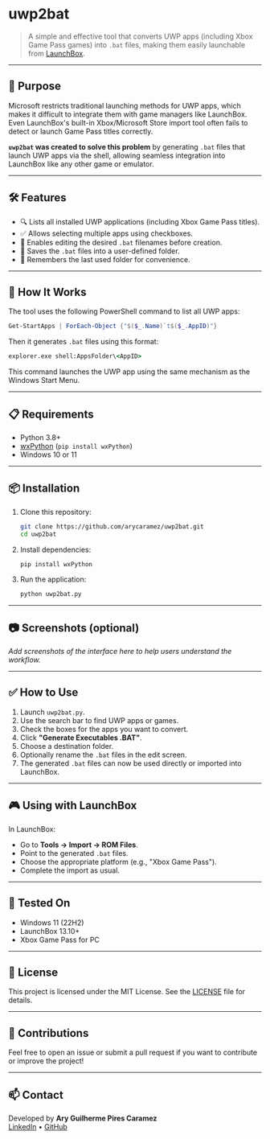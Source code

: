 # uwp2bat

> A simple and effective tool that converts UWP apps (including Xbox Game Pass games) into `.bat` files, making them easily launchable from [LaunchBox](https://www.launchbox-app.com/).

---

## 🎯 Purpose

Microsoft restricts traditional launching methods for UWP apps, which makes it difficult to integrate them with game managers like LaunchBox. Even LaunchBox's built-in Xbox/Microsoft Store import tool often fails to detect or launch Game Pass titles correctly.

**`uwp2bat` was created to solve this problem** by generating `.bat` files that launch UWP apps via the shell, allowing seamless integration into LaunchBox like any other game or emulator.

---

## 🛠️ Features

- 🔍 Lists all installed UWP applications (including Xbox Game Pass titles).
- ✅ Allows selecting multiple apps using checkboxes.
- 📝 Enables editing the desired `.bat` filenames before creation.
- 📁 Saves the `.bat` files into a user-defined folder.
- 💾 Remembers the last used folder for convenience.

---

## 🚀 How It Works

The tool uses the following PowerShell command to list all UWP apps:
```powershell
Get-StartApps | ForEach-Object {"$($_.Name)`t$($_.AppID)"}
```

Then it generates `.bat` files using this format:
```bat
explorer.exe shell:AppsFolder\<AppID>
```

This command launches the UWP app using the same mechanism as the Windows Start Menu.

---

## 📋 Requirements

- Python 3.8+
- [wxPython](https://wxpython.org/) (`pip install wxPython`)
- Windows 10 or 11

---

## 📦 Installation

1. Clone this repository:
   ```bash
   git clone https://github.com/arycaramez/uwp2bat.git
   cd uwp2bat
   ```

2. Install dependencies:
   ```bash
   pip install wxPython
   ```

3. Run the application:
   ```bash
   python uwp2bat.py
   ```

---

## 📷 Screenshots (optional)

_Add screenshots of the interface here to help users understand the workflow._

---

## ✅ How to Use

1. Launch `uwp2bat.py`.
2. Use the search bar to find UWP apps or games.
3. Check the boxes for the apps you want to convert.
4. Click **"Generate Executables .BAT"**.
5. Choose a destination folder.
6. Optionally rename the `.bat` files in the edit screen.
7. The generated `.bat` files can now be used directly or imported into LaunchBox.

---

## 🎮 Using with LaunchBox

In LaunchBox:
- Go to **Tools → Import → ROM Files**.
- Point to the generated `.bat` files.
- Choose the appropriate platform (e.g., "Xbox Game Pass").
- Complete the import as usual.

---

## 🧪 Tested On

- Windows 11 (22H2)
- LaunchBox 13.10+
- Xbox Game Pass for PC

---

## 📄 License

This project is licensed under the MIT License. See the [LICENSE](LICENSE) file for details.

---

## 🤝 Contributions

Feel free to open an issue or submit a pull request if you want to contribute or improve the project!

---

## 📫 Contact

Developed by **Ary Guilherme Pires Caramez**  
[LinkedIn](https://www.linkedin.com/in/aryguilherme/) • [GitHub](https://github.com/arycaramez)
